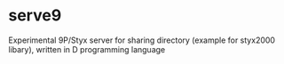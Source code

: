# serve9
Experimental 9P/Styx server for sharing directory (example for styx2000 libary), written in D programming language
